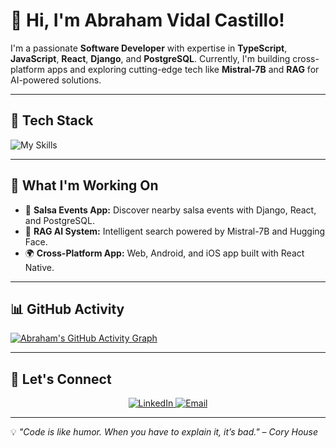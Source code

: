 # 👋 Hi, I'm Abraham Vidal Castillo!

I'm a passionate **Software Developer** with expertise in **TypeScript**, **JavaScript**, **React**, **Django**, and **PostgreSQL**. Currently, I'm building cross-platform apps and exploring cutting-edge tech like **Mistral-7B** and **RAG** for AI-powered solutions.

---

## 🔧 **Tech Stack**
![My Skills](https://skillicons.dev/icons?i=python,typescript,javascript,react,django,postgresql,mysql,git,linux,docker,aws&theme=light)

---

## 🚀 **What I'm Working On**
- 🕺 **Salsa Events App:** Discover nearby salsa events with Django, React, and PostgreSQL.
- 🤖 **RAG AI System:** Intelligent search powered by Mistral-7B and Hugging Face.
- 🌍 **Cross-Platform App:** Web, Android, and iOS app built with React Native.

---

## 📊 **GitHub Activity**
[![Abraham's GitHub Activity Graph](https://github-readme-activity-graph.cyclic.app/graph?username=abrah926&theme=react-dark)](https://github.com/abrah926)

---

## 🤝 **Let's Connect**
<p align="center">
<a href="https://linkedin.com/in/abrah926" target="_blank">
    <img src="https://img.shields.io/badge/LinkedIn-0A66C2?style=for-the-badge&logo=linkedin&logoColor=white" alt="LinkedIn">
</a>
<a href="mailto:abrahamvidalcastillo2@gmail.com" target="_blank">
    <img src="https://img.shields.io/badge/Email-D14836?style=for-the-badge&logo=gmail&logoColor=white" alt="Email">
</a>
</p>

</a>
</p>

---

💡 *"Code is like humor. When you have to explain it, it’s bad." – Cory House*

